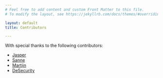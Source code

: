 ```yaml
---
# Feel free to add content and custom Front Matter to this file.
# To modify the layout, see https://jekyllrb.com/docs/themes/#overriding-theme-defaults

layout: default
title: Contributors

---
```


With special thanks to the following contributors:
* [Jasper](https://github.com/jasperla)
* [Sanne](https://github.com/sannemaasakkers)
* [Martijn](https://github.com/superbeest)
* [DeSecurity](https://github.com/DeSecurity)
